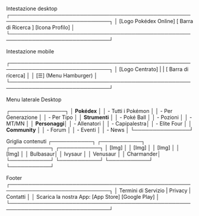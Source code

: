 Intestazione desktop
┌─────────────────────────────────────────────────────────────────────────────┐
│ [Logo Pokédex Online]     [      Barra di Ricerca      ]     [Icona Profilo] │
└─────────────────────────────────────────────────────────────────────────────┘

Intestazione mobile

┌─────────────────────────────────────────────────────────────────────────────┐
│                             [Logo Centrato]                                 |
|                            [ Barra di ricerca]                              │
│                                                          [☰] (Menu Hamburger) │
└─────────────────────────────────────────────────────────────────────────────┘


Menu laterale Desktop

┌───────────────┐
│ **Pokédex**   │
│ - Tutti i Pokémon │
│ - Per Generazione │
│ - Per Tipo    │
│ **Strumenti** │
│ - Poké Ball   │
│ - Pozioni     │
│ - MT/MN       │
│ **Personaggi**│
│ - Allenatori  │
│ - Capipalestra│
│ - Elite Four  │
│ **Community** │
│ - Forum       │
│ - Eventi      │
│ - News        │
└───────────────┘


Griglia contenuti
┌───────────┐  ┌───────────┐  ┌───────────┐  ┌───────────┐
│  [Img]    │  │  [Img]    │  │  [Img]    │  │  [Img]    │
│  Bulbasaur│  │  Ivysaur  │  │  Venusaur │  │  Charmander│
└───────────┘  └───────────┘  └───────────┘  └───────────┘



Footer
┌─────────────────────────────────────────────────────────────────────────────┐
│ Termini di Servizio | Privacy | Contatti                                    │
│ Scarica la nostra App: [App Store] [Google Play]                            │
└─────────────────────────────────────────────────────────────────────────────┘
